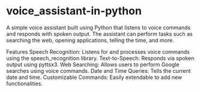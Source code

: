 # voice_assistant-in-python
A simple voice assistant built using Python that listens to voice commands and responds with spoken output. The assistant can perform tasks such as searching the web, opening applications, telling the time, and more.

Features
Speech Recognition: Listens for and processes voice commands using the speech_recognition library.
Text-to-Speech: Responds via spoken output using pyttsx3.
Web Searching: Allows users to perform Google searches using voice commands.
Date and Time Queries: Tells the current date and time.
Customizable Commands: Easily extendable to add new functionalities.
